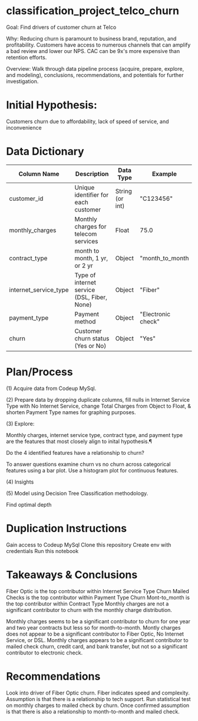 # classification_project_telco_churn
Goal:
Find drivers of customer churn at Telco

Why:
Reducing churn is paramount to business brand, reputation, and profitability. Customers have access to numerous channels that can amplify a bad review and lower our NPS. CAC can be 9x's more expensive than retention efforts.

Overview:
Walk through data pipeline process (acquire, prepare, explore, and modeling), conclusions, recommendations, and potentials for further investigation.

# Initial Hypothesis: 

Customers churn due to affordability, lack of speed of service, and inconvenience

# Data Dictionary

| Column Name             | Description                                      | Data Type          | Example           |
|-------------------------|--------------------------------------------------|--------------------|-------------------|
| customer_id             | Unique identifier for each customer              | String (or int)    | "C123456"         |
| monthly_charges         | Monthly charges for telecom services             | Float              | 75.0              |
| contract_type           | month to month, 1 yr, or 2 yr                    | Object             | "month_to_month   |
| internet_service_type   | Type of internet service (DSL, Fiber, None)      | Object             | "Fiber"           |
| payment_type            | Payment method                                   | Object             | "Electronic check"|
| churn                   | Customer churn status (Yes or No)                | Object             | "Yes"             |

# Plan/Process

(1) Acquire data from Codeup MySql.

(2) Prepare data by dropping duplicate columns, fill nulls in Internet Service Type with No Internet Service, change Total Charges from Object to Float, & shorten Payment Type names for graphing purposes.

(3) Explore:  

Monthly charges, internet service type, contract type, and payment type are the features that most closely align to inital hypothesis.¶

Do the 4 identified features have a relationship to churn?

To answer questions examine churn vs no churn across categorical features using a bar plot.  Use a histogram plot for continuous features.

(4) Insights

(5) Model using Decision Tree Classification methodology.

Find optimal depth

# Duplication Instructions

Gain access to Codeup MySql 
Clone this repository
Create env with credentials
Run this notebook

# Takeaways & Conclusions
Fiber Optic is the top contributor within Internet Service Type Churn
Mailed Checks is the top contributor within Payment Type Churn
Mont-to_month is the top contributor within Contract Type
Monthly charges are not a significant contributor to churn with the monthly charge distribution.

Monthly charges seems to be a significant contributor to churn for one year and two year contracts but less so for month-to-month.
Montly charges does not appear to be a significant contributor to Fiber Optic, No Internet Service, or DSL.
Monthly charges appears to be a significant contributor to mailed check churn, credit card, and bank transfer, but not so a significant contributor to electronic check.

# Recommendations
Look into driver of Fiber Optic churn.  Fiber indicates speed and complexity.  Assumption is that there is a relationship to tech support.
Run statistical test on monthly charges to mailed check by churn.  Once confirmed assumption is that there is also a relationship to month-to-month and mailed check.  

